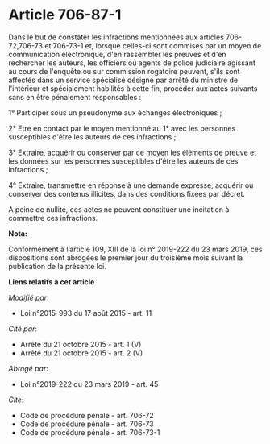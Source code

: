 # Article 706-87-1

Dans le but de constater les infractions mentionnées aux articles 706-72,706-73 et 706-73-1 et, lorsque celles-ci sont
commises par un moyen de communication électronique, d'en rassembler les preuves et d'en rechercher les auteurs, les
officiers ou agents de police judiciaire agissant au cours de l'enquête ou sur commission rogatoire peuvent, s'ils sont
affectés dans un service spécialisé désigné par arrêté du ministre de l'intérieur et spécialement habilités à cette fin,
procéder aux actes suivants sans en être pénalement responsables : 

1° Participer sous un pseudonyme aux échanges électroniques ; 

2° Etre en contact par le moyen mentionné au 1° avec les personnes susceptibles d'être les auteurs de ces infractions ; 

3° Extraire, acquérir ou conserver par ce moyen les éléments de preuve et les données sur les personnes susceptibles d'être
les auteurs de ces infractions ; 

4° Extraire, transmettre en réponse à une demande expresse, acquérir ou conserver des contenus illicites, dans des conditions
fixées par décret. 

A peine de nullité, ces actes ne peuvent constituer une incitation à commettre ces infractions.

**Nota:**

Conformément à l’article 109, XIII de la loi n° 2019-222 du 23 mars 2019, ces dispositions sont abrogées le premier jour du
troisième mois suivant la publication de la présente loi.

**Liens relatifs à cet article**

_Modifié par_:

  - Loi n°2015-993 du 17 août 2015 - art. 11

_Cité par_:

  - Arrêté du 21 octobre 2015 - art. 1 (V)
  - Arrêté du 21 octobre 2015 - art. 2 (V)

_Abrogé par_:

  - Loi n°2019-222 du 23 mars 2019 - art. 45

_Cite_:

  - Code de procédure pénale - art. 706-72
  - Code de procédure pénale - art. 706-73
  - Code de procédure pénale - art. 706-73-1
